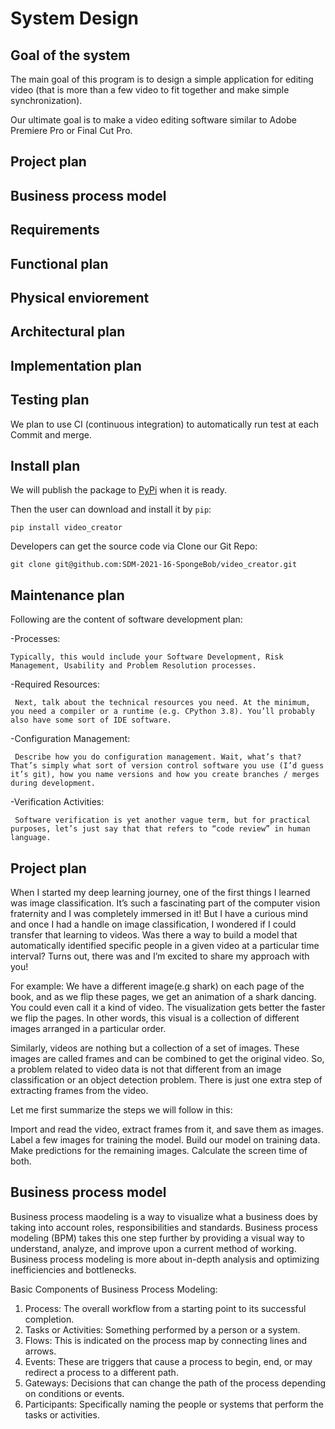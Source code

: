 # System Design

## Goal of the system

The main goal of this program is to design a simple application for editing video (that is more than a few video to fit together and make simple synchronization).

Our ultimate goal is to make a video editing software similar to Adobe Premiere Pro or Final Cut Pro.

## Project plan

## Business process model

## Requirements

## Functional plan

## Physical enviorement

## Architectural plan

## Implementation plan

## Testing plan

We plan to use CI (continuous integration) to automatically run test at each Commit and merge.

## Install plan

We will publish the package to [PyPi](https://pypi.org/) when it is ready.

Then the user can download and install it by `pip`:

```shell
pip install video_creator
```

Developers can get the source code via Clone our Git Repo:

```shell
git clone git@github.com:SDM-2021-16-SpongeBob/video_creator.git
```

## Maintenance plan
 Following are the content of software development plan:

 -Processes:

    Typically, this would include your Software Development, Risk Management, Usability and Problem Resolution processes.

 -Required Resources:   
    
     Next, talk about the technical resources you need. At the minimum, you need a compiler or a runtime (e.g. CPython 3.8). You’ll probably also have some sort of IDE software.

 -Configuration Management:

     Describe how you do configuration management. Wait, what’s that? That’s simply what sort of version control software you use (I’d guess it’s git), how you name versions and how you create branches / merges during development.   

 -Verification Activities: 

     Software verification is yet another vague term, but for practical purposes, let’s just say that that refers to “code review” in human language.

## Project plan
 
When I started my deep learning journey, one of the first things I learned was image classification. It’s such a fascinating part of the computer vision fraternity 
and I was completely immersed in it! But I have a curious mind and once I had a handle on image classification, I wondered if I could transfer that learning to videos.
Was there a way to build a model that automatically identified specific people in a given video at a particular time interval? Turns out, there was and I’m excited to share my approach with you!

For example: We have a different image(e.g shark) on each page of the book, and as we flip these pages, we get an animation of a shark dancing. You could even call it a kind of video. The visualization gets better the faster we flip the pages. In other words, this visual is a collection of different images arranged in a particular order.

Similarly, videos are nothing but a collection of a set of images. These images are called frames and can be combined to get the original video. So, a problem related to video data is not that different from an image classification or an object detection problem. There is just one extra step of extracting frames from the video.

Let me first summarize the steps we will follow in this:

Import and read the video, extract frames from it, and save them as images.
Label a few images for training the model.
Build our model on training data.
Make predictions for the remaining images.
Calculate the screen time of both. 

## Business process model

Business process maodeling is a way to visualize what a business does by taking into account roles, responsibilities and standards. Business process modeling (BPM) takes this one step further by providing a visual way to understand, analyze, and improve upon a current method of working. Business process modeling is more about in-depth analysis and optimizing inefficiencies and bottlenecks.

Basic Components of Business Process Modeling:

1. Process:  The overall workflow from a starting point to its successful completion.
2. Tasks or Activities: Something performed by a person or a system.
3. Flows: This is indicated on the process map by connecting lines and arrows.
4. Events: These are triggers that cause a process to begin, end, or may redirect a process to a different path.
5. Gateways: Decisions that can change the path of the process depending on conditions or events.
6. Participants: Specifically naming the people or systems that perform the tasks or activities.



